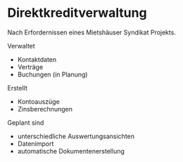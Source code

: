 Direktkreditverwaltung
======================

Nach Erfordernissen eines Mietshäuser Syndikat Projekts.

Verwaltet
* Kontaktdaten
* Verträge
* Buchungen (in Planung)

Erstellt
* Kontoauszüge
* Zinsberechnungen

Geplant sind 
* unterschiedliche Auswertungsansichten
* Datenimport
* automatische Dokumentenerstellung


